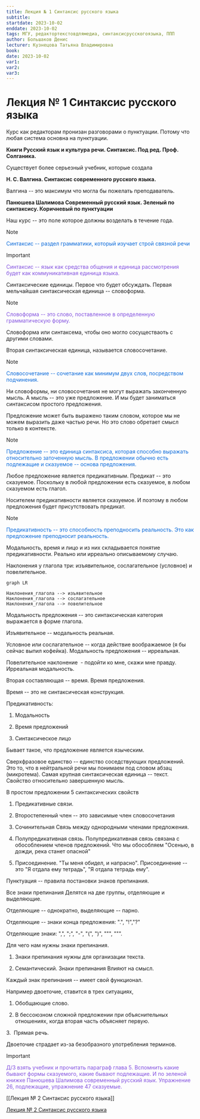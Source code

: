 ```yaml
---
title: Лекция № 1 Синтаксис русского языка
subtitle:
startdate: 2023-10-02
enddate: 2023-10-02
tags: МГУ, редактортекстовдлямедиа, синтаксисрусскогоязыка, ППП
author: Большаков Денис
lecturer: Кузнецова Татьяна Владимировна
book:
date: 2023-10-02
var1:
var2:
var3:
---
```


# Лекция № 1 Синтаксис русского языка

Курс как редакторам пронизан разговорами о пунктуации. Потому что любая система основна на пунктуации. 

**Книги Русский язык и культура речи. Синтаксис. Под ред. Проф. Солганика.**

  

Существует более серьезный учебник, которые создала 

**Н. С. Валгина. Синтаксис современного русского языка.**

Валгина -- это максимум что могла бы пожелать преподаватель. 

  

**Панюшева Шалимова Современный русский язык. Зеленый по синтаксису. Коричневый по пунктуации**

  

Наш курс -- это поле которое должны возделать в течение года. 

  

>[!note] 
><span style = "color:#0969da">Синтаксис -- раздел грамматики, который изучает строй связной речи</span>



>[!important] 
><span style="color:#8250df">Синтаксис -- язык как средства общения и единица рассмотрения будет как коммуникативная единица языка. </span>



Синтаксические единицы. Первое что будет обсуждать. Первая мельчайшая синтаксическая единица -- словоформа.

  

>[!note]
><span style="color:#8250df">Словоформа -- это слово, поставленное в определенную грамматическую форму. </span>

  

Словоформа или синтаксема, чтобы оно могло сосуществаоть с другими словами. 

  

  

Вторая синтаксическая единица, называется словосочетание. 

>[!note] 
><span style="color:#0969da">Словосочетание -- сочетание как минимум двух слов, посредством подчинения.</span>

  

Ни словоформы, ни словосочетания не могут выражать законченную мысль. А мысль -- это уже предложение. И мы будет заниматься синтаксисом простого предложения. 

  

Предложение может быть выражено таким словом, которое мы не можем выразить даже частью речи. Но это слово обретает смысл только в контексте. 

  

  

>[!note] 
><span style="color:0969da">Предложение -- это единица синтаксиса, которая способно выражать относительно заточенную мысль. В предложении обычно есть подлежащие и сказуемое -- основа предложения.</span> 

  

Любое предложение является предикативным. Предикат -- это сказуемое. Поскольку в любой предложении есть сказуемое, в любом сказуемом есть глагол. 

  

Носителем предикативности является сказуемое. И поэтому в любом предложения будет присутствовать предикат. 

>[!note] 
><span style="color:#0969da">Предикативность -- это способность преподносить реальность. Это как предложение преподносит реальность. </span>

  

Модальность, время и лицо и из них складывается понятие предикативности. Реально или ирреально описываемому случаю. 

  

  

Наклонения у глагола три: изъявительное, сослагательное (условное) и повелительное. 

```mermaid
graph LR

Наклонения_глагола --> изъявительное
Наклонения_глагола --> сослагательное
Наклонения_глагола --> повелительное
```

Модальность предложения -- это синтаксическая категория выражается в форме глагола. 

  

Изъявительное -- модальность реальная. 

  

Условное или сослагательное -- когда действие воображаемое (я бы сейчас выпил кофейка). Модальность предложения -- ирреальная. 

  

Повелительное наклонение  - подойти ко мне, скажи мне правду. Ирреальная модальность. 

  

Вторая составляющая -- время. Время предложения.

  

Время -- это не синтаксическая конструкция. 

  

  

Предикативность:

1. Модальность

2. Время предложений 

3. Синтаксическое лицо

  

Бывает такое, что предложение является языческим.

  

Сверхфразовое единство -- единство соседствующих предложений. Это то, что в нейтральной речи мы понимаем под словом абзац (микротема). Самая крупная синтаксическая единица -- текст. Свойство относительно завершенную мысль. 

  

В простом предложении 5 синтаксических свойств

1. Предикативные связи. 

2. Второстепенный член -- это зависимые член словосочетания

3. Сочинительная Связь между однородными членами предложения.

4. Полупредикативная связь. Полупредикативная связь связана с обособлением членов предложений. Что мы обособляем "Осенью, в дожди, река станет опасной"

5. Присоединение. "Ты меня обидел, и напрасно". Присоединение -- это "Я отдала ему тетрадь", "Я отдала тетрадь ему".

  

  

  

Пунктуация -- правила постановки знаков препинания.

Все знаки препинания Делятся на две группы, отделяющие и выделяющие. 

  

Отделяющие -- однократно, выделяющие -- парно. 

  

Отделяющие -- знаки конца предложения: ".", "!","?"  

  

Отделяющие знаки: ",", ";", "-", "(", ")", """, """. 

  

Для чего нам нужны знаки препинания. 

1. Знаки препинания нужны для организации текста. 

2. Семантический. Знаки препинания Влияют на смысл.

  

  

Каждый знак препинания -- имеет свой функционал. 

  

Например двоеточие, ставится в трех ситуациях,

1. Обобщающие слово. 

2. В бессоюзном сложной предложении при объяснительных отношениях, когда вторая часть объясняет первую. 

3.  Прямая речь. 

  

Двоеточие страдает из-за безобразного употребления терминов. 

  

  

>[!important] 
><span style="color:#8250df">Д/З взять учебник и прочитать параграф глава 5. Вспомнить какие бывают формы сказуемого, какие бывают подлежащие. И по зеленой книжке Панюшева Шалимова современный русский язык. Упражнение 26, подлежащие, упражнение 47 сказуемые. </span>

  
[[Лекция № 2 Синтаксис русского языка]]

[Лекция № 2 Синтаксис русского языка](https://github.com/denisbolshakoff/MSU/blob/main/Синтаксис%20русского%20языка/Лекция%20№%202%20Синтаксис%20русского%20языка.md)